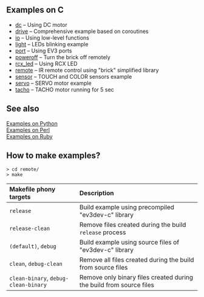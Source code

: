 ## Examples on C

- [dc](http://in4lio.github.io/ev3dev-c/dc_8c-example.html) – Using DC motor
- [drive](http://in4lio.github.io/ev3dev-c/drive_8c-example.html) – Сomprehensive example based on coroutines
- [io](http://in4lio.github.io/ev3dev-c/io_8c-example.html) – Using low-level functions
- [light](http://in4lio.github.io/ev3dev-c/light_8c-example.html) – LEDs blinking example
- [port](http://in4lio.github.io/ev3dev-c/port_8c-example.html) – Using EV3 ports
- [poweroff](http://in4lio.github.io/ev3dev-c/poweroff_8c-example.html) – Turn the brick off remotely
- [rcx_led](http://in4lio.github.io/ev3dev-c/rcx_led_8c-example.html) – Using RCX LED
- [remote](http://in4lio.github.io/ev3dev-c/remote_8c-example.html) – IR remote control using "brick" simplified library
- [sensor](http://in4lio.github.io/ev3dev-c/sensor_8c-example.html) – TOUCH and COLOR sensors example
- [servo](http://in4lio.github.io/ev3dev-c/servo_8c-example.html) – SERVO motor example
- [tacho](http://in4lio.github.io/ev3dev-c/tacho_8c-example.html) – TACHO motor running for 5 sec

## See also

[Examples on Python](../python/ev3dev/eg)<br>
[Examples on Perl](../perl/eg)<br>
[Examples on Ruby](../ruby/eg)

## How to make examples?

```
> cd remote/
> make
```

Makefile phony targets               | Description
:---                                 | :---
`release`                            | Build example using precompiled "ev3dev-c" library
`release-clean`                      | Remove files created during the build `release` process
`(default)`, `debug`                 | Build example using source files of "ev3dev-c" library
`clean`, `debug-clean`               | Remove all files created during the build from source files
`clean-binary`, `debug-clean-binary` | Remove only binary files created during the build from source files
